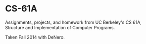CS-61A
======

Assignments, projects, and homework from UC Berkeley's CS 61A, Structure and Implementation of Computer Programs. 

Taken Fall 2014 with DeNero. 
